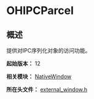 # OHIPCParcel

## 概述

提供对IPC序列化对象的访问功能。

**起始版本：** 12

**相关模块：** [NativeWindow](capi-nativewindow.md)

**所在头文件：** [external_window.h](capi-external-window-h.md)

